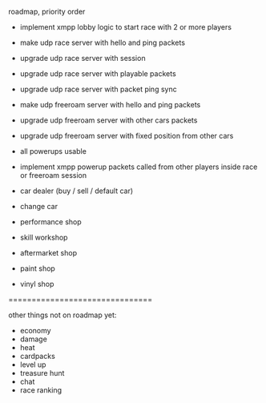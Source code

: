 roadmap, priority order


- implement xmpp lobby logic to start race with 2 or more players

- make udp race server with hello and ping packets

- upgrade udp race server with session

- upgrade udp race server with playable packets

- upgrade udp race server with packet ping sync

- make udp freeroam server with hello and ping packets

- upgrade udp freeroam server with other cars packets

- upgrade udp freeroam server with fixed position from other cars

- all powerups usable

- implement xmpp powerup packets called from other players inside race or freeroam session

- car dealer (buy / sell / default car)

- change car

- performance shop

- skill workshop

- aftermarket shop

- paint shop

- vinyl shop

===============================

other things not on roadmap yet:

- economy
- damage
- heat
- cardpacks
- level up
- treasure hunt
- chat
- race ranking
